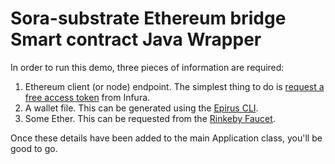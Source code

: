 # Sora-substrate Ethereum bridge Smart contract Java Wrapper

In order to run this demo, three pieces of information are required:

1. Ethereum client (or node) endpoint. The simplest thing to do is 
[request a free access token](https://infura.io/register) from Infura.
1. A wallet file. This can be generated using the [Epirus CLI](https://docs.epirus.io/sdk/cli/). 
1. Some Ether. This can be requested from the [Rinkeby Faucet](https://www.rinkeby.io/#faucet).

Once these details have been added to the main Application class, you'll be good to go.

